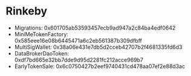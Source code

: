 # Rinkeby

  * Migrations: 0x601705ab53593457ecb9ad947a2c84ba4edf0642
  * MiniMeTokenFactory: 0x585eee16e08b6445471a6c2eb561387b309dfbff
  * MultiSigWallet: 0x38a06e431e7db5d2cceb42707b2f4681335fd6d3
  * DataBrokerDaoToken: 0xdf7bd665e32bb7dde9d95d2281fc212acce969b7
  * EarlyTokenSale: 0x6c0750427b2eef9740431cd478aa07ef2e88d3ac
